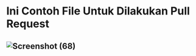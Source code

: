 # Ini Contoh File Untuk Dilakukan Pull Request
## ![Screenshot (68)](https://user-images.githubusercontent.com/66473626/221370181-b220bdb2-65a2-4665-8cde-cd309875bd29.png)
